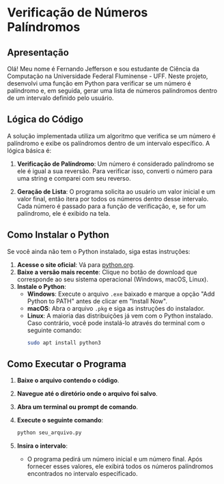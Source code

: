 # Verificação de Números Palíndromos

## Apresentação

Olá! Meu nome é Fernando Jefferson e sou estudante de Ciência da Computação na Universidade Federal Fluminense - UFF. Neste projeto, desenvolvi uma função em Python para verificar se um número é palíndromo e, em seguida, gerar uma lista de números palíndromos dentro de um intervalo definido pelo usuário.

## Lógica do Código

A solução implementada utiliza um algoritmo que verifica se um número é palíndromo e exibe os palíndromos dentro de um intervalo específico. A lógica básica é:

1. **Verificação de Palíndromo**: Um número é considerado palíndromo se ele é igual a sua reversão. Para verificar isso, converti o número para uma string e comparei com seu reverso.
   
2. **Geração de Lista**: O programa solicita ao usuário um valor inicial e um valor final, então itera por todos os números dentro desse intervalo. Cada número é passado para a função de verificação, e, se for um palíndromo, ele é exibido na tela.

## Como Instalar o Python

Se você ainda não tem o Python instalado, siga estas instruções:

1. **Acesse o site oficial**: Vá para [python.org](https://www.python.org/downloads/).
2. **Baixe a versão mais recente**: Clique no botão de download que corresponde ao seu sistema operacional (Windows, macOS, Linux).
3. **Instale o Python**:
   - **Windows**: Execute o arquivo `.exe` baixado e marque a opção "Add Python to PATH" antes de clicar em "Install Now".
   - **macOS**: Abra o arquivo `.pkg` e siga as instruções do instalador.
   - **Linux**: A maioria das distribuições já vem com o Python instalado. Caso contrário, você pode instalá-lo através do terminal com o seguinte comando:
     ```bash
     sudo apt install python3
     ```

## Como Executar o Programa

1. **Baixe o arquivo contendo o código**.

2. **Navegue até o diretório onde o arquivo foi salvo**.

3. **Abra um terminal ou prompt de comando**.

4. **Execute o seguinte comando**:

   ```bash
   python seu_arquivo.py
   ```

5. **Insira o intervalo**:
   - O programa pedirá um número inicial e um número final. Após fornecer esses valores, ele exibirá todos os números palíndromos encontrados no intervalo especificado.
